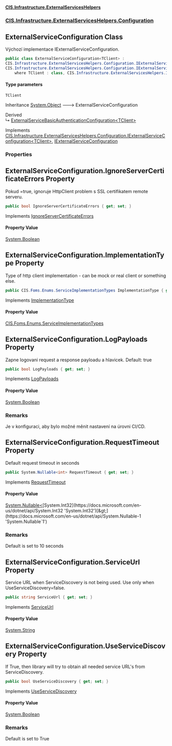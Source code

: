 #### [CIS.Infrastructure.ExternalServicesHelpers](index.md 'index')
### [CIS.Infrastructure.ExternalServicesHelpers.Configuration](CIS.Infrastructure.ExternalServicesHelpers.Configuration.md 'CIS.Infrastructure.ExternalServicesHelpers.Configuration')

## ExternalServiceConfiguration<TClient> Class

Výchozí implementace IExternalServiceConfiguration.

```csharp
public class ExternalServiceConfiguration<TClient> :
CIS.Infrastructure.ExternalServicesHelpers.Configuration.IExternalServiceConfiguration<TClient>,
CIS.Infrastructure.ExternalServicesHelpers.Configuration.IExternalServiceConfiguration
    where TClient : class, CIS.Infrastructure.ExternalServicesHelpers.IExternalServiceClient
```
#### Type parameters

<a name='CIS.Infrastructure.ExternalServicesHelpers.Configuration.ExternalServiceConfiguration_TClient_.TClient'></a>

`TClient`

Inheritance [System.Object](https://docs.microsoft.com/en-us/dotnet/api/System.Object 'System.Object') &#129106; ExternalServiceConfiguration<TClient>

Derived  
&#8627; [ExternalServiceBasicAuthenticationConfiguration&lt;TClient&gt;](CIS.Infrastructure.ExternalServicesHelpers.Configuration.ExternalServiceBasicAuthenticationConfiguration_TClient_.md 'CIS.Infrastructure.ExternalServicesHelpers.Configuration.ExternalServiceBasicAuthenticationConfiguration<TClient>')

Implements [CIS.Infrastructure.ExternalServicesHelpers.Configuration.IExternalServiceConfiguration&lt;](CIS.Infrastructure.ExternalServicesHelpers.Configuration.IExternalServiceConfiguration_TClient_.md 'CIS.Infrastructure.ExternalServicesHelpers.Configuration.IExternalServiceConfiguration<TClient>')[TClient](CIS.Infrastructure.ExternalServicesHelpers.Configuration.ExternalServiceConfiguration_TClient_.md#CIS.Infrastructure.ExternalServicesHelpers.Configuration.ExternalServiceConfiguration_TClient_.TClient 'CIS.Infrastructure.ExternalServicesHelpers.Configuration.ExternalServiceConfiguration<TClient>.TClient')[&gt;](CIS.Infrastructure.ExternalServicesHelpers.Configuration.IExternalServiceConfiguration_TClient_.md 'CIS.Infrastructure.ExternalServicesHelpers.Configuration.IExternalServiceConfiguration<TClient>'), [IExternalServiceConfiguration](CIS.Infrastructure.ExternalServicesHelpers.Configuration.IExternalServiceConfiguration.md 'CIS.Infrastructure.ExternalServicesHelpers.Configuration.IExternalServiceConfiguration')
### Properties

<a name='CIS.Infrastructure.ExternalServicesHelpers.Configuration.ExternalServiceConfiguration_TClient_.IgnoreServerCertificateErrors'></a>

## ExternalServiceConfiguration<TClient>.IgnoreServerCertificateErrors Property

Pokud =true, ignoruje HttpClient problem s SSL certifikatem remote serveru.

```csharp
public bool IgnoreServerCertificateErrors { get; set; }
```

Implements [IgnoreServerCertificateErrors](CIS.Infrastructure.ExternalServicesHelpers.Configuration.IExternalServiceConfiguration.md#CIS.Infrastructure.ExternalServicesHelpers.Configuration.IExternalServiceConfiguration.IgnoreServerCertificateErrors 'CIS.Infrastructure.ExternalServicesHelpers.Configuration.IExternalServiceConfiguration.IgnoreServerCertificateErrors')

#### Property Value
[System.Boolean](https://docs.microsoft.com/en-us/dotnet/api/System.Boolean 'System.Boolean')

<a name='CIS.Infrastructure.ExternalServicesHelpers.Configuration.ExternalServiceConfiguration_TClient_.ImplementationType'></a>

## ExternalServiceConfiguration<TClient>.ImplementationType Property

Type of http client implementation - can be mock or real client or something else.

```csharp
public CIS.Foms.Enums.ServiceImplementationTypes ImplementationType { get; set; }
```

Implements [ImplementationType](CIS.Infrastructure.ExternalServicesHelpers.Configuration.IExternalServiceConfiguration.md#CIS.Infrastructure.ExternalServicesHelpers.Configuration.IExternalServiceConfiguration.ImplementationType 'CIS.Infrastructure.ExternalServicesHelpers.Configuration.IExternalServiceConfiguration.ImplementationType')

#### Property Value
[CIS.Foms.Enums.ServiceImplementationTypes](https://docs.microsoft.com/en-us/dotnet/api/CIS.Foms.Enums.ServiceImplementationTypes 'CIS.Foms.Enums.ServiceImplementationTypes')

<a name='CIS.Infrastructure.ExternalServicesHelpers.Configuration.ExternalServiceConfiguration_TClient_.LogPayloads'></a>

## ExternalServiceConfiguration<TClient>.LogPayloads Property

Zapne logovani request a response payloadu a hlavicek. Default: true

```csharp
public bool LogPayloads { get; set; }
```

Implements [LogPayloads](CIS.Infrastructure.ExternalServicesHelpers.Configuration.IExternalServiceConfiguration.md#CIS.Infrastructure.ExternalServicesHelpers.Configuration.IExternalServiceConfiguration.LogPayloads 'CIS.Infrastructure.ExternalServicesHelpers.Configuration.IExternalServiceConfiguration.LogPayloads')

#### Property Value
[System.Boolean](https://docs.microsoft.com/en-us/dotnet/api/System.Boolean 'System.Boolean')

### Remarks
Je v konfiguraci, aby bylo možné měnit nastavení na úrovni CI/CD.

<a name='CIS.Infrastructure.ExternalServicesHelpers.Configuration.ExternalServiceConfiguration_TClient_.RequestTimeout'></a>

## ExternalServiceConfiguration<TClient>.RequestTimeout Property

Default request timeout in seconds

```csharp
public System.Nullable<int> RequestTimeout { get; set; }
```

Implements [RequestTimeout](CIS.Infrastructure.ExternalServicesHelpers.Configuration.IExternalServiceConfiguration.md#CIS.Infrastructure.ExternalServicesHelpers.Configuration.IExternalServiceConfiguration.RequestTimeout 'CIS.Infrastructure.ExternalServicesHelpers.Configuration.IExternalServiceConfiguration.RequestTimeout')

#### Property Value
[System.Nullable&lt;](https://docs.microsoft.com/en-us/dotnet/api/System.Nullable-1 'System.Nullable`1')[System.Int32](https://docs.microsoft.com/en-us/dotnet/api/System.Int32 'System.Int32')[&gt;](https://docs.microsoft.com/en-us/dotnet/api/System.Nullable-1 'System.Nullable`1')

### Remarks
Default is set to 10 seconds

<a name='CIS.Infrastructure.ExternalServicesHelpers.Configuration.ExternalServiceConfiguration_TClient_.ServiceUrl'></a>

## ExternalServiceConfiguration<TClient>.ServiceUrl Property

Service URL when ServiceDiscovery is not being used. Use only when UseServiceDiscovery=false.

```csharp
public string ServiceUrl { get; set; }
```

Implements [ServiceUrl](CIS.Infrastructure.ExternalServicesHelpers.Configuration.IExternalServiceConfiguration.md#CIS.Infrastructure.ExternalServicesHelpers.Configuration.IExternalServiceConfiguration.ServiceUrl 'CIS.Infrastructure.ExternalServicesHelpers.Configuration.IExternalServiceConfiguration.ServiceUrl')

#### Property Value
[System.String](https://docs.microsoft.com/en-us/dotnet/api/System.String 'System.String')

<a name='CIS.Infrastructure.ExternalServicesHelpers.Configuration.ExternalServiceConfiguration_TClient_.UseServiceDiscovery'></a>

## ExternalServiceConfiguration<TClient>.UseServiceDiscovery Property

If True, then library will try to obtain all needed service URL's from ServiceDiscovery.

```csharp
public bool UseServiceDiscovery { get; set; }
```

Implements [UseServiceDiscovery](CIS.Infrastructure.ExternalServicesHelpers.Configuration.IExternalServiceConfiguration.md#CIS.Infrastructure.ExternalServicesHelpers.Configuration.IExternalServiceConfiguration.UseServiceDiscovery 'CIS.Infrastructure.ExternalServicesHelpers.Configuration.IExternalServiceConfiguration.UseServiceDiscovery')

#### Property Value
[System.Boolean](https://docs.microsoft.com/en-us/dotnet/api/System.Boolean 'System.Boolean')

### Remarks
Default is set to True